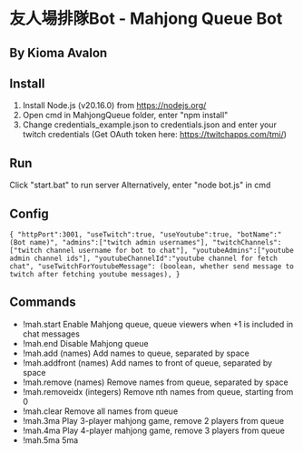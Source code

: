 # 友人場排隊Bot - Mahjong Queue Bot
## By Kioma Avalon

## Install
1. Install Node.js (v20.16.0) from https://nodejs.org/
2. Open cmd in MahjongQueue folder, enter "npm install"
3. Change credentials_example.json to credentials.json and enter your twitch credentials (Get OAuth token here: https://twitchapps.com/tmi/)

## Run
Click "start.bat" to run server
Alternatively, enter "node bot.js" in cmd

## Config
``
{
"httpPort":3001,
"useTwitch":true,
"useYoutube":true,
"botName":"(Bot name)",
"admins":["twitch admin usernames"],
"twitchChannels":["twitch channel username for bot to chat"],
"youtubeAdmins":["youtube admin channel ids"],
"youtubeChannelId":"youtube channel for fetch chat",
"useTwitchForYoutubeMessage": (boolean, whether send message to twitch after fetching youtube messages),
}
``

## Commands
- !mah.start                Enable Mahjong queue, queue viewers when +1 is included in chat messages
- !mah.end                  Disable Mahjong queue
- !mah.add (names)          Add names to queue, separated by space
- !mah.addfront (names)     Add names to front of queue, separated by space
- !mah.remove (names)       Remove names from queue, separated by space
- !mah.removeidx (integers) Remove nth names from queue, starting from 0
- !mah.clear                Remove all names from queue
- !mah.3ma                  Play 3-player mahjong game, remove 2 players from queue
- !mah.4ma                  Play 4-player mahjong game, remove 3 players from queue
- !mah.5ma                  5ma